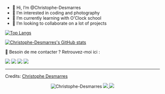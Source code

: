 - 👋 Hi, I’m @Christophe-Desmarres
- 👀 I’m interested in coding and photography
- 🌱 I’m currently learning with O'Clock school
- 💞️ I’m looking to collaborate on a lot of projects

[![Top Langs](https://github-readme-stats.vercel.app/api/top-langs/?username=Christophe-Desmarres&layout=compact)](https://github.com/Christophe-Desmarres/github-readme-stats)


[![Christophe-Desmarres's GitHub stats](https://github-readme-stats.vercel.app/api?username=Christophe-Desmarres&show_icons=true)](https://github.com/Christophe-Desmarres/github-readme-stats) 

📣 Besoin de me contacter ? Retrouvez-moi ici :<br/>
<p>
  <a href="mailto:christophe.desmarres@hotmail.com?subject=[GitHub]%20🔥%20Prise%20de%20contact&body=Bonjour%20Christophe%2C%0A%0AJe%20viens%20vers%20toi%20aujourd%27hui%20apr%C3%A8s%20avoir%20vu%20ton%20profil%20GitHub%20pour%20..."><img src="https://img.shields.io/badge/e‑mail-D14836.svg?style=for-the-badge&logo=GMail&logoColor=white"/></a>	
  <a href="https://instagram.com/cdmar"><img src="https://img.shields.io/badge/instagram-E4405F.svg?style=for-the-badge&logo=instagram&logoColor=white"/></a>		
  <a href="https://linkedin.com/in/christophe-desmarres-170022a3"><img src="https://img.shields.io/badge/linkedin-0077B5.svg?style=for-the-badge&logo=linkedin&logoColor=white"/></a>	
  <a href="https://twitter.com/noursausore"><img src="https://img.shields.io/badge/twitter-1DA1F2.svg?style=for-the-badge&logo=twitter&logoColor=white"/></a>
</p>


-----
Credits: [Christophe Desmarres](https://github.com/Christophe-Desmarres)

<p align="center">
  

  <img src="https://komarev.com/ghpvc/?username=Christophe-Desmarres" alt="Christophe-Desmarres" />
  
  <a href="https://github.com/Christophe-Desmarres/">
      <img src="https://img.shields.io/github/followers/Christophe-Desmarres?style=flat-square?color=%234CC61E&label=GitHub%20Followers%20"/>
  </a>
  
  <a href="https://github.com/Christophe-Desmarres/">
    <img src="https://img.shields.io/github/last-commit/Christophe-Desmarres/Christophe-Desmarres?style=flat-square?color=red&label=Last%20Updated%20"/>   </a>
</p>

<!---
Christophe-Desmarres/Christophe-Desmarres is a ✨ special ✨ repository because its `README.md` (this file) appears on your GitHub profile.
You can click the Preview link to take a look at your changes.
- 📫 How to reach me ...

<img src="http://views.whatilearened.today/views/github/Christophe-Desmarres/views.svg"/>

 <a href="https://twitch.tv/nomDeProfil"><img src="https://img.shields.io/badge/twitch-9146FF.svg?style=for-the-badge&logo=twitch&logoColor=white"/></a>


--->
